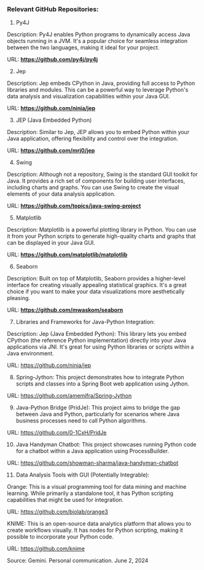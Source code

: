 ### Relevant GitHub Repositories:

1. Py4J

Description: Py4J enables Python programs to dynamically access Java objects running in a JVM. It's a popular choice for seamless integration between the two languages, making it ideal for your project.

URL: **https://github.com/py4j/py4j**

2. Jep

Description: Jep embeds CPython in Java, providing full access to Python libraries and modules. This can be a powerful way to leverage Python's data analysis and visualization capabilities within your Java GUI.

URL: **https://github.com/ninia/jep**

3. JEP (Java Embedded Python)

Description: Similar to Jep, JEP allows you to embed Python within your Java application, offering flexibility and control over the integration.

URL: **https://github.com/mrj0/jep**

4. Swing

Description: Although not a repository, Swing is the standard GUI toolkit for Java. It provides a rich set of components for building user interfaces, including charts and graphs. You can use Swing to create the visual elements of your data analysis application.

URL: **https://github.com/topics/java-swing-project**

5. Matplotlib

Description: Matplotlib is a powerful plotting library in Python. You can use it from your Python scripts to generate high-quality charts and graphs that can be displayed in your Java GUI.

URL: **https://github.com/matplotlib/matplotlib**

6. Seaborn

Description: Built on top of Matplotlib, Seaborn provides a higher-level interface for creating visually appealing statistical graphics. It's a great choice if you want to make your data visualizations more aesthetically pleasing.

URL: **https://github.com/mwaskom/seaborn**

7. Libraries and Frameworks for Java-Python Integration:

Description: Jep (Java Embedded Python): This library lets you embed CPython (the reference Python implementation) directly into your Java applications via JNI. It's great for using Python libraries or scripts within a Java environment.

URL: https://github.com/ninia/jep

8. Spring-Jython: This project demonstrates how to integrate Python scripts and classes into a Spring Boot web application using Jython.

URL: https://github.com/amemifra/Spring-Jython

9. Java-Python Bridge (PridJe): This project aims to bridge the gap between Java and Python, particularly for scenarios where Java business processes need to call Python algorithms.

URL: https://github.com/0-1CxH/PridJe

10. Java Handyman Chatbot: This project showcases running Python code for a chatbot within a Java application using ProcessBuilder.

URL: https://github.com/showman-sharma/java-handyman-chatbot

11. Data Analysis Tools with GUI (Potentially Integrable):

Orange: This is a visual programming tool for data mining and machine learning. While primarily a standalone tool, it has Python scripting capabilities that might be used for integration.

URL: https://github.com/biolab/orange3

KNIME: This is an open-source data analytics platform that allows you to create workflows visually. It has nodes for Python scripting, making it possible to incorporate your Python code.

URL: https://github.com/knime

Source: Gemini. Personal communication. June 2, 2024